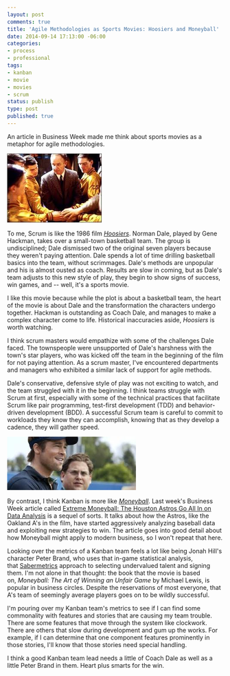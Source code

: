 ```yaml
---
layout: post
comments: true
title: 'Agile Methodologies as Sports Movies: Hoosiers and Moneyball'
date: 2014-09-14 17:13:00 -06:00
categories:
- process
- professional
tags:
- kanban
- movie
- movies
- scrum
status: publish
type: post
published: true
---
```

An article in Business Week made me think about sports movies as a metaphor for agile methodologies.

![hoosiers](/assets/hoosiers.jpeg)

To me, Scrum is like the 1986 film [_Hoosiers_](http://en.wikipedia.org/wiki/Hoosiers). Norman Dale, played by Gene Hackman, takes over a small-town basketball team. The group is undisciplined; Dale dismissed two of the original seven players because they weren't paying attention. Dale spends a lot of time drilling basketball basics into the team, without scrimmages. Dale's methods are unpopular and his is almost ousted as coach. Results are slow in coming, but as Dale's team adjusts to this new style of play, they begin to show signs of success, win games, and -- well, it's a sports movie.

I like this movie because while the plot is about a basketball team, the heart of the movie is about Dale and the transformation the characters undergo together. Hackman is outstanding as Coach Dale, and manages to make a complex character come to life. Historical inaccuracies aside, _Hoosiers_ is worth watching.

I think scrum masters would empathize with some of the challenges Dale faced. The townspeople were unsupported of Dale's harshness with the town's star players, who was kicked off the team in the beginning of the film for not paying attention. As a scrum master, I've encountered departments and managers who exhibited a similar lack of support for agile methods.

Dale's conservative, defensive style of play was not exciting to watch, and the team struggled with it in the beginning. I think teams struggle with Scrum at first, especially with some of the technical practices that facilitate Scrum like pair programming, test-first development (TDD) and behavior-driven development (BDD). A successful Scrum team is careful to commit to workloads they know they can accomplish, knowing that as they develop a cadence, they will gather speed.

![Moneyball](/assets/moneyball-300x124.jpeg)

By contrast, I think Kanban is more like [_Moneyball_](http://en.wikipedia.org/wiki/Moneyball_(film)). Last week's Business Week article called [Extreme Moneyball: The Houston Astros Go All In on Data Analysis](http://www.businessweek.com/articles/2014-08-28/extreme-moneyball-houston-astros-jeff-luhnow-lets-data-reign) is a sequel of sorts. It talks about how the Astros, like the Oakland A's in the film, have started aggressively analyzing baseball data and exploiting new strategies to win. The article goes into good detail about how Moneyball might apply to modern business, so I won't repeat that here.

Looking over the metrics of a Kanban team feels a lot like being Jonah Hill's character Peter Brand, who uses that in-game statistical analysis, that [Sabermetrics](http://en.wikipedia.org/wiki/Sabermetrics) approach to selecting undervalued talent and signing them. I'm not alone in that thought: the book that the movie is based on, _Moneyball: The Art of Winning an Unfair Game_ by Michael Lewis, is popular in business circles. Despite the reservations of most everyone, that A's team of seemingly average players goes on to be wildly successful.

I'm pouring over my Kanban team's metrics to see if I can find some commonality with features and stories that are causing my team trouble. There are some features that move through the system like clockwork. There are others that slow during development and gum up the works. For example, if I can determine that one component features prominently in those stories, I'll know that those stories need special handling.

I think a good Kanban team lead needs a little of Coach Dale as well as a little Peter Brand in them. Heart plus smarts for the win.
